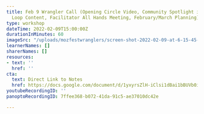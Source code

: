 ```yaml
---
title: Feb 9 Wrangler Call (Opening Circle Video, Community Spotlight in MozFest Studio,
  Loop Content, Facilitator All Hands Meeting, February/March Planning)
type: workshop
dateTime: 2022-02-09T15:00:00Z
durationInMinutes: 60
imageSrc: "/uploads/mozfestwranglers/screen-shot-2022-02-09-at-6-15-45-pm.png"
learnerNames: []
sharerNames: []
resources:
- text: ''
  href: ''
cta:
  text: Direct Link to Notes
  href: https://docs.google.com/document/d/1yxyrsZlH-iClsi1dBai1bBUVb0iH4fzyIWxIotDMc58/edit#bookmark=id.gxns0efq4tx8
youtubeRecordingID: ''
panoptoRecordingID: 7ffee368-b072-41da-91c5-ae37010dc42e

---
```

